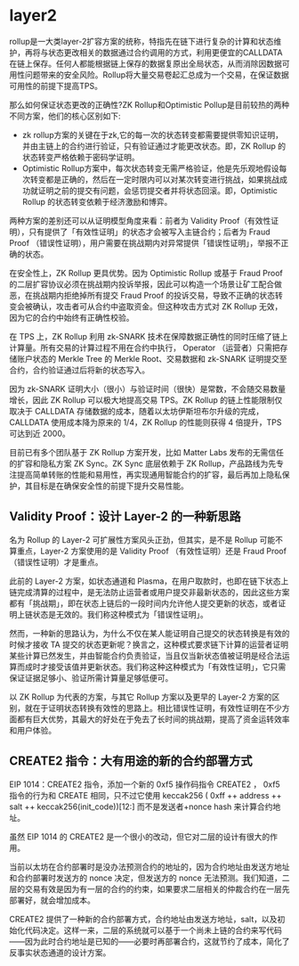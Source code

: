 # layer2 

rollup是一大类layer-2扩容方案的统称，特指先在链下进行复杂的计算和状态维护，再将与状态更改相关的数据通过合约调用的方式，利用更便宜的CALLDATA在链上保存。任何人都能根据链上保存的数据复原出全局状态，从而消除因数据可用性问题带来的安全风险。Rollup将大量交易卷起汇总成为一个交易，在保证数据可用性的前提下提高TPS。


那么如何保证状态更改的正确性?ZK Rollup和Optimistic Pollup是目前较热的两种不同方案，他们的核心区别如下:

+ zk rollup方案的关键在于zk,它的每一次的状态转变都需要提供零知识证明，并由主链上的合约进行验证，只有验证通过才能更改状态。即，ZK Rollup 的状态转变严格依赖于密码学证明。
+ Optimistic Rollup方案中，每次状态转变无需严格验证，他是先乐观地假设每次转变都是正确的，然后在一定时限内可以对某次转变进行挑战，如果挑战成功就证明之前的提交有问题，会惩罚提交者并将状态回滚。即，Optimistic Rollup 的状态转变依赖于经济激励和博弈。


两种方案的差别还可以从证明模型角度来看：前者为 Validity Proof（有效性证明），只有提供了「有效性证明」的状态才会被写入主链合约；后者为 Fraud Proof （错误性证明），用户需要在挑战期内对异常提供「错误性证明」，举报不正确的状态。


在安全性上，ZK Rollup 更具优势。因为 Optimistic Rollup 或基于 Fraud Proof 的二层扩容协议必须在挑战期内投诉举报，因此可以构造一个场景让矿工配合做恶，在挑战期内拒绝掉所有提交 Fraud Proof 的投诉交易，导致不正确的状态转变会被确认，攻击者可从合约中盗取资金。但这种攻击方式对 ZK Rollup 无效，因为它的合约中始终有正确性校验。


在 TPS 上，ZK Rollup 利用 zk-SNARK 技术在保障数据正确性的同时压缩了链上计算量。所有交易的计算过程不用在合约中执行， Operator （运营者）只需把存储账户状态的 Merkle Tree 的 Merkle Root、交易数据和 zk-SNARK 证明提交至合约，合约验证通过后将新的状态写入。


因为 zk-SNARK 证明大小（很小）与验证时间（很快）是常数，不会随交易数量增长，因此 ZK Rollup 可以极大地提高交易 TPS。ZK Rollup 的链上性能限制仅取决于 CALLDATA 存储数据的成本，随着以太坊伊斯坦布尔升级的完成，CALLDATA 使用成本降为原来的 1/4，ZK Rollup 的性能则获得 4 倍提升，TPS 可达到近 2000。


目前已有多个团队基于 ZK Rollup 方案开发，比如 Matter Labs 发布的无需信任的扩容和隐私方案 ZK Sync。ZK Sync 底层依赖于 ZK Rollup，产品路线为先专注提高简单转账的性能和易用性，再实现通用智能合约的扩容，最后再加上隐私保护，其目标是在确保安全性的前提下提升交易性能。


## Validity Proof：设计 Layer-2 的一种新思路



名为 Rollup 的 Layer-2 可扩展性方案风头正劲，但其实，是不是 Rollup 可能不算重点，Layer-2 方案使用的是 Validity Proof （有效性证明）还是 Fraud Proof （错误性证明）才是重点。


此前的 Layer-2 方案，如状态通道和 Plasma，在用户取款时，也即在链下状态上链完成清算的过程中，是无法防止运营者或用户提交非最新状态的，因此这些方案都有「挑战期」，即在状态上链后的一段时间内允许他人提交更新的状态，或者证明上链状态是无效的。我们称这种模式为「错误性证明」。


然而，一种新的思路认为，为什么不仅在某人能证明自己提交的状态转换是有效的时候才接收 TA 提交的状态更新呢？换言之，这种模式要求链下计算的运营者证明某些计算已然发生，并由智能合约负责验证，当且仅当新状态值被证明是经合法运算而成时才接受该值并更新状态。我们称这种这种模式为「有效性证明」，它只需保证证据足够小、验证所需计算量足够低便可。


以 ZK Rollup 为代表的方案，与其它 Rollup 方案以及更早的 Layer-2 方案的区别，就在于证明状态转换有效性的思路上。相比错误性证明，有效性证明在不少方面都有巨大优势，其最大的好处在于免去了长时间的挑战期，提高了资金运转效率和用户体验。


## CREATE2 指令：大有用途的新的合约部署方式


EIP 1014：CREATE2 指令，添加一个新的 0xf5 操作码指令 CREATE2 ， 0xf5 指令的行为和 CREATE 相同，只不过它使用 keccak256 ( 0xff ++ address ++ salt ++ keccak256(init_code))[12:] 而不是发送者+nonce hash 来计算合约地址。


虽然 EIP 1014 的 CREATE2 是一个很小的改动，但它对二层的设计有很大的作用。


当前以太坊在合约部署时是没办法预测合约的地址的，因为合约地址由发送方地址和合约部署时发送方的 nonce 决定，但发送方的 nonce 无法预测。我们知道，二层的交易有效是因为有一层的合约的约束，如果要求二层相关的仲裁合约在一层先部署好，就会增加成本。


CREATE2 提供了一种新的合约部署方式，合约地址由发送方地址，salt，以及初始化代码决定。这样一来，二层的系统就可以基于一个尚未上链的合约来写代码——因为此时合约地址是已知的——必要时再部署合约，这就节约了成本，简化了反事实状态通道的设计方案。